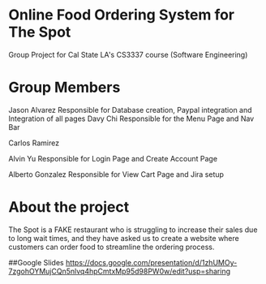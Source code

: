 # Online Food Ordering System for The Spot
Group Project for Cal State LA's CS3337 course (Software Engineering)

# Group Members
Jason Alvarez
Responsible for Database creation, Paypal integration and Integration of all pages
Davy Chi
Responsible for the Menu Page and Nav Bar

Carlos Ramirez

Alvin Yu
Responsible for Login Page and Create Account Page

Alberto Gonzalez
Responsible for View Cart Page and Jira setup

# About the project
The Spot is a FAKE restaurant who is struggling to increase their sales due to long wait times, and they have asked us to create a website where customers can order food to streamline the ordering process.


##Google Slides
https://docs.google.com/presentation/d/1zhUMOy-7zgohOYMujCQn5nlvq4hpCmtxMp95d98PW0w/edit?usp=sharing

